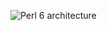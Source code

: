 ![Perl 6 architecture ](https://raw.github.com/ccworld1000/CCArchitecture/master/6.svg?sanitize=true)
